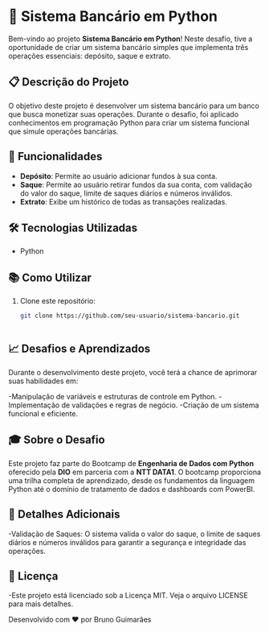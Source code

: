 # 🏦 Sistema Bancário em Python

Bem-vindo ao projeto **Sistema Bancário em Python**! Neste desafio, tive a oportunidade de criar um sistema bancário simples que implementa três operações essenciais: depósito, saque e extrato.

## 📋 Descrição do Projeto

O objetivo deste projeto é desenvolver um sistema bancário para um banco que busca monetizar suas operações. Durante o desafio, foi aplicado conhecimentos em programação Python para criar um sistema funcional que simule operações bancárias.

## 🚀 Funcionalidades

- **Depósito**: Permite ao usuário adicionar fundos à sua conta.
- **Saque**: Permite ao usuário retirar fundos da sua conta, com validação do valor do saque, limite de saques diários e números inválidos.
- **Extrato**: Exibe um histórico de todas as transações realizadas.

## 🛠️ Tecnologias Utilizadas

- Python
## 📚 Como Utilizar

1. Clone este repositório:
   ```bash
   git clone https://github.com/seu-usuario/sistema-bancario.git



## 📈 Desafios e Aprendizados

Durante o desenvolvimento deste projeto, você terá a chance de aprimorar suas habilidades em:

-Manipulação de variáveis e estruturas de controle em Python.
-Implementação de validações e regras de negócio.
-Criação de um sistema funcional e eficiente.

## 🎓 Sobre o Desafio
Este projeto faz parte do Bootcamp de **Engenharia de Dados com Python** oferecido pela **DIO** em parceria com a **NTT DATA1**. O bootcamp proporciona uma trilha completa de aprendizado, desde os fundamentos da linguagem Python até o domínio de tratamento de dados e dashboards com PowerBI.

## 📝 Detalhes Adicionais

-Validação de Saques: O sistema valida o valor do saque, o limite de saques diários e números inválidos para garantir a segurança e integridade das operações.

## 📄 Licença
-Este projeto está licenciado sob a Licença MIT. Veja o arquivo LICENSE para mais detalhes.

Desenvolvido com ❤️ por Bruno Guimarães

